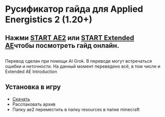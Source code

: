 
# Русификатор гайда для Applied Energistics 2 (1.20+)
## Нажми [START AE2](ae2/ae2guide/index.md) или [START  Extended AE](extendedae/ae2guide/index.md)чтобы посмотреть гайд онлайн.
## 

Перевод сделан при помощи AI Grok.
В переводе могут встречаться ошибки и неточности.
На данный момент переведено всё, в том числе и Extended AE Introduction

## Установка в игру
* [Скачать](https://codeload.github.com/DygDyg/ae2guide-ru/zip/refs/heads/main)
* Расспаковать архив
* Папку ae2 переместить в папку resources в папке minecraft